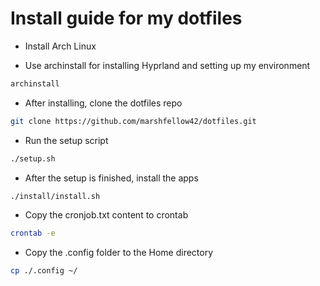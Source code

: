 # Install guide for my dotfiles

- Install Arch Linux

- Use archinstall for installing Hyprland and setting up my environment
```bash
archinstall
```

- After installing, clone the dotfiles repo
```bash
git clone https://github.com/marshfellow42/dotfiles.git
```

- Run the setup script
```bash
./setup.sh
```

- After the setup is finished, install the apps
```bash
./install/install.sh
```

- Copy the cronjob.txt content to crontab
```bash
crontab -e
```

- Copy the .config folder to the Home directory
```bash
cp ./.config ~/
```
